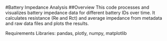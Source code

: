 
#Battery Impedance Analysis
##Overview
This code processes and visualizes battery impedance data for different battery IDs over time. It calculates resistance (Re and Rct) and average impedance from metadata and raw data files and plots the results.

Requirements
Libraries: pandas, plotly, numpy, matplotlib
